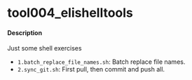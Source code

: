 # tool004_elishelltools

#### Description

Just some shell exercises

* `1.batch_replace_file_names.sh`: Batch replace file names.
* `2.sync_git.sh`: First pull, then commit and push all.
